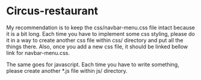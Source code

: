 # Circus-restaurant

My recommendation is to keep the css/navbar-menu.css file intact because it is a bit long. Each time you have to implement some css styling, please do it in a way to create another css file within css/ directory and put all the things there. Also, once you add a new css file, it should be linked bellow link for navbar-menu.css.


The same goes for javascript. Each time you have to write something, please create another *.js file within js/ directory.


